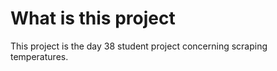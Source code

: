 # What is this project

This project is the day 38 student project 
concerning scraping temperatures.